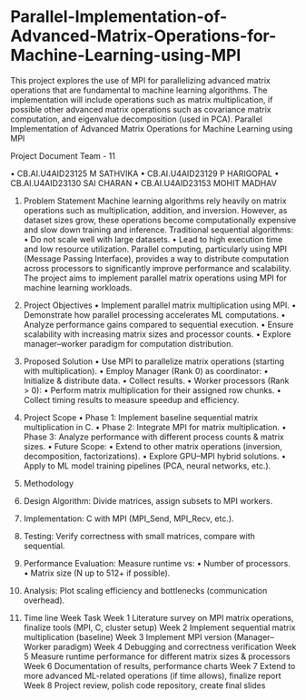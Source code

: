 # Parallel-Implementation-of-Advanced-Matrix-Operations-for-Machine-Learning-using-MPI
This project explores the use of MPI for parallelizing advanced matrix operations that are fundamental to machine learning algorithms. The implementation will include operations such as matrix multiplication, if possible other advanced matrix operations such as covariance matrix computation, and eigenvalue decomposition (used in PCA). 
Parallel Implementation of Advanced Matrix Operations for Machine Learning using MPI

Project Document
Team - 11

•	CB.AI.U4AID23125 M SATHVIKA 
•	CB.AI.U4AID23129 P HARIGOPAL 
•	CB.AI.U4AID23130 SAI CHARAN 
•	CB.AI.U4AID23153 MOHIT MADHAV 
 
1. Problem Statement
Machine learning algorithms rely heavily on matrix operations such as multiplication, addition, and inversion. However, as dataset sizes grow, these operations become computationally expensive and slow down training and inference.
Traditional sequential algorithms:
•	Do not scale well with large datasets.
•	Lead to high execution time and low resource utilization.
Parallel computing, particularly using MPI (Message Passing Interface), provides a way to distribute computation across processors to significantly improve performance and scalability. The project aims to implement parallel matrix operations using MPI for machine learning workloads.
2. Project Objectives
•	Implement parallel matrix multiplication using MPI.
•	Demonstrate how parallel processing accelerates ML computations.
•	Analyze performance gains compared to sequential execution.
•	Ensure scalability with increasing matrix sizes and processor counts.
•	Explore manager–worker paradigm for computation distribution.
3. Proposed Solution
•	Use MPI to parallelize matrix operations (starting with multiplication).
•	Employ Manager (Rank 0) as coordinator:
•	Initialize & distribute data.
•	Collect results.
•	Worker processors (Rank > 0):
•	Perform matrix multiplication for their assigned row chunks.
•	Collect timing results to measure speedup and efficiency.
4. Project Scope
•	Phase 1: Implement baseline sequential matrix multiplication in C.
•	Phase 2: Integrate MPI for matrix multiplication.
•	Phase 3: Analyze performance with different process counts & matrix sizes.
•	Future Scope:
•	Extend to other matrix operations (inversion, decomposition, factorizations).
•	Explore GPU–MPI hybrid solutions.
•	Apply to ML model training pipelines (PCA, neural networks, etc.).
5. Methodology
1.	Design Algorithm: Divide matrices, assign subsets to MPI workers.
2.	Implementation: C with MPI (MPI_Send, MPI_Recv, etc.).
3.	Testing: Verify correctness with small matrices, compare with sequential.
4.	Performance Evaluation: Measure runtime vs:
•	Number of processors.
•	Matrix size (N up to 512+ if possible).
5.	Analysis: Plot scaling efficiency and bottlenecks (communication overhead).


6.	Time line
Week	Task
Week 1	Literature survey on MPI matrix operations, finalize tools (MPI, C, cluster setup)
Week 2	Implement sequential matrix multiplication (baseline)
Week 3	Implement MPI version (Manager–Worker paradigm)
Week 4	Debugging and correctness verification
Week 5	Measure runtime performance for different matrix sizes & processors
Week 6	Documentation of results, performance charts
Week 7	Extend to more advanced ML-related operations (if time allows), finalize report
Week 8	Project review, polish code repository, create final slides


